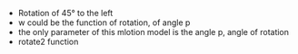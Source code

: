 - Rotation of 45° to the left
- w could be the function of rotation, of angle p
- the only parameter of this mlotion model is the angle p, angle of rotation
- rotate2 function